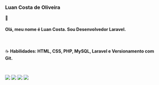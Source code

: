 ### Luan Costa de Oliveira

<div align="left">
  🖖 <h4>Olá, meu nome é Luan Costa. Sou Desenvolvedor Laravel.</h4>
  <br><br>
  ☕ <b>Habilidades: HTML, CSS, PHP, MySQL, Laravel e Versionamento com Git.</b>
  <br><br>
</div>

  
  ##
 
<div> 
  <a href="https://www.youtube.com/channel/UC7qDGDYZ28c8sDYRKjYF9Og" target="_blank"><img src="https://img.shields.io/badge/YouTube-6610f2?style=for-the-badge&logo=youtube&logoColor=white" target="_blank"></a>
  <a href="https://www.instagram.com/luan_carstairs" target="_blank"><img src="https://img.shields.io/badge/-Instagram-6610f2?style=for-the-badge&logo=instagram&logoColor=white" target="_blank"></a>
 <a href="" target="_blank"><img src="https://img.shields.io/badge/Discord-6610f2?style=for-the-badge&logo=discord&logoColor=white" target="_blank"></a> 
  <a href="https://www.linkedin.com/in/luan-costa-de-oliveira-349519200" target="_blank"><img src="https://img.shields.io/badge/-LinkedIn-6610f2?style=for-the-badge&logo=linkedin&logoColor=white" target="_blank"></a> 

 
</div>
